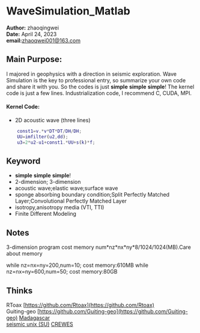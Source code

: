 # WaveSimulation_Matlab
**Author:** zhaoqingwei  
**Date:** April 24, 2023  
**email:**[zhaoqwei001@163.com](zhaoqwei001@163.com)  


## Main Purpose:
I majored in geophysics with a direction in seismic exploration. Wave Simulation is the key to professional entry, so summarize your own code and share it with you. So the codes is just **simple** **simple** **simple**! The kernel code is just a few lines.
Industrialization code, I recommend C, CUDA, MPI.
#### Kernel Code:
- 2D acoustic wave  (three lines)
```matlab
	const1=v.*v*DT*DT/DH/DH;
	UU=imfilter(u2,dd);
	u3=2*u2-u1+const1.*UU+s(k)*f;
```

## Keyword

* **simple** **simple** **simple**!
* 2-dimension; 3-dimension
* acoustic wave;elastic wave;surface wave
* sponge absorbing boundary condition;Split Perfectly Matched Layer;Convolutional Perfectly Matched Layer
* isotropy,anisotropy media (VTI, TTI)
* Finite Different Modeling 


## Notes

3-dimension program cost memory num\*nz\*nx\*ny\*8/1024/1024(MB).Care about memory

while nz=nx=ny=200,num=10; cost memory:610MB
while nz=nx=ny=600,num=50; cost memory:80GB

## Thinks

RToax [https://github.com/Rtoax](https://github.com/Rtoax)  
Guiting-geo [https://github.com/Guiting-geo](https://github.com/Guiting-geo)
[Madagascar](https://reproducibility.org)  
[seismic unix (SU)](https://github.com/JohnWStockwellJr/SeisUnix)
[CREWES](https://www.crewes.org/)